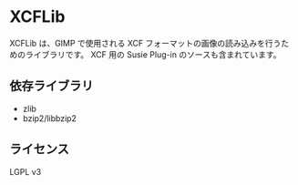 XCFLib
======
XCFLib は、GIMP で使用される XCF フォーマットの画像の読み込みを行うためのライブラリです。
XCF 用の Susie Plug-in のソースも含まれています。


依存ライブラリ
--------------
* zlib
* bzip2/libbzip2


ライセンス
----------
LGPL v3
